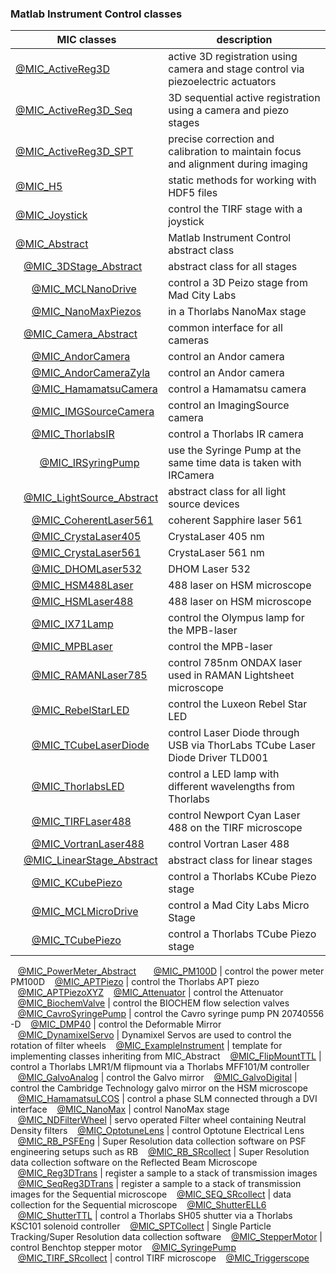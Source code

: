 ### Matlab Instrument Control classes

|**MIC** classes|description|
-------------|---
[@MIC_ActiveReg3D](../@MIC_ActiveReg3D/Readme.md) | active 3D registration using camera and stage control via piezoelectric actuators
[@MIC_ActiveReg3D_Seq](../@MIC_ActiveReg3D_Seq/Readme.md) | 3D sequential active registration using a camera and piezo stages
[@MIC_ActiveReg3D_SPT](../@MIC_ActiveReg3D_SPT/Readme.md) | precise correction and calibration to maintain focus and alignment during imaging
[@MIC_H5](../@MIC_H5/Readme.md) | static methods for working with HDF5 files
[@MIC_Joystick](../@MIC_Joystick/Readme.md) | control the TIRF stage with a joystick
[@MIC_Abstract](../@MIC_Abstract/Readme.md) | Matlab Instrument Control abstract class
&nbsp;&nbsp;&nbsp;[@MIC_3DStage_Abstract](../@MIC_3DStage_Abstract/Readme.md) | abstract class for all stages
&nbsp;&nbsp;&nbsp;&nbsp;&nbsp;&nbsp;[@MIC_MCLNanoDrive](../@MIC_MCLNanoDrive/Readme.md) | control a 3D Peizo stage from Mad City Labs
&nbsp;&nbsp;&nbsp;&nbsp;&nbsp;&nbsp;[@MIC_NanoMaxPiezos](../@MIC_NanoMaxPiezos/Readme.md) | in a Thorlabs NanoMax stage
&nbsp;&nbsp;&nbsp;[@MIC_Camera_Abstract](../@MIC_Camera_Abstract/Readme.md) | common interface for all cameras
&nbsp;&nbsp;&nbsp;&nbsp;&nbsp;&nbsp;[@MIC_AndorCamera](../@MIC_AndorCamera/Readme.md) | control an Andor camera
&nbsp;&nbsp;&nbsp;&nbsp;&nbsp;&nbsp;[@MIC_AndorCameraZyla](../@MIC_AndorCameraZyla/Readme.md) | control an Andor camera
&nbsp;&nbsp;&nbsp;&nbsp;&nbsp;&nbsp;[@MIC_HamamatsuCamera](../@MIC_HamamatsuCamera/Readme.md) | control a Hamamatsu camera
&nbsp;&nbsp;&nbsp;&nbsp;&nbsp;&nbsp;[@MIC_IMGSourceCamera](../@MIC_IMGSourceCamera/Readme.md) | control an ImagingSource camera
&nbsp;&nbsp;&nbsp;&nbsp;&nbsp;&nbsp;[@MIC_ThorlabsIR](../@MIC_ThorlabsIR/Readme.md) | control a Thorlabs IR camera
&nbsp;&nbsp;&nbsp;&nbsp;&nbsp;&nbsp;&nbsp;&nbsp;&nbsp;[@MIC_IRSyringPump](../@MIC_IRSyringPump/Readme.md) | use the Syringe Pump at the same time data is taken with IRCamera
&nbsp;&nbsp;&nbsp;[@MIC_LightSource_Abstract](../@MIC_LightSource_Abstract/Readme.md) | abstract class for all light source devices
&nbsp;&nbsp;&nbsp;&nbsp;&nbsp;&nbsp;[@MIC_CoherentLaser561](../@MIC_CoherentLaser561/Readme.md) | coherent Sapphire laser 561
&nbsp;&nbsp;&nbsp;&nbsp;&nbsp;&nbsp;[@MIC_CrystaLaser405](../@MIC_CrystaLaser405/Readme.md) | CrystaLaser 405 nm
&nbsp;&nbsp;&nbsp;&nbsp;&nbsp;&nbsp;[@MIC_CrystaLaser561](../@MIC_CrystaLaser561/Readme.md) | CrystaLaser 561 nm
&nbsp;&nbsp;&nbsp;&nbsp;&nbsp;&nbsp;[@MIC_DHOMLaser532](../@MIC_DHOMLaser532/Readme.md) | DHOM Laser 532
&nbsp;&nbsp;&nbsp;&nbsp;&nbsp;&nbsp;[@MIC_HSM488Laser](../@MIC_HSM488Laser/Readme.md) | 488 laser on HSM microscope
&nbsp;&nbsp;&nbsp;&nbsp;&nbsp;&nbsp;[@MIC_HSMLaser488](../@MIC_HSMLaser488/Readme.md) | 488 laser on HSM microscope
&nbsp;&nbsp;&nbsp;&nbsp;&nbsp;&nbsp;[@MIC_IX71Lamp](../@MIC_IX71Lamp/Readme.md) | control the Olympus lamp for the MPB-laser
&nbsp;&nbsp;&nbsp;&nbsp;&nbsp;&nbsp;[@MIC_MPBLaser](../@MIC_MPBLaser/Readme.md) | control the MPB-laser
&nbsp;&nbsp;&nbsp;&nbsp;&nbsp;&nbsp;[@MIC_RAMANLaser785](../@MIC_RAMANLaser785/Readme.md) | control 785nm ONDAX laser used in RAMAN Lightsheet microscope
&nbsp;&nbsp;&nbsp;&nbsp;&nbsp;&nbsp;[@MIC_RebelStarLED](../@MIC_RebelStarLED/Readme.md) | control the Luxeon Rebel Star LED
&nbsp;&nbsp;&nbsp;&nbsp;&nbsp;&nbsp;[@MIC_TCubeLaserDiode](../@MIC_TCubeLaserDiode/Readme.md) | control Laser Diode through USB via ThorLabs TCube Laser Diode Driver TLD001
&nbsp;&nbsp;&nbsp;&nbsp;&nbsp;&nbsp;[@MIC_ThorlabsLED](../@MIC_ThorlabsLED/Readme.md) | control a LED lamp with different wavelengths from Thorlabs
&nbsp;&nbsp;&nbsp;&nbsp;&nbsp;&nbsp;[@MIC_TIRFLaser488](../@MIC_TIRFLaser488/Readme.md) | control Newport Cyan Laser 488 on the TIRF microscope
&nbsp;&nbsp;&nbsp;&nbsp;&nbsp;&nbsp;[@MIC_VortranLaser488](../@MIC_VortranLaser488/Readme.md) | control Vortran Laser 488
&nbsp;&nbsp;&nbsp;[@MIC_LinearStage_Abstract](../@MIC_LinearStage_Abstract/Readme.md) | abstract class for linear stages
&nbsp;&nbsp;&nbsp;&nbsp;&nbsp;&nbsp;[@MIC_KCubePiezo](../@MIC_KCubePiezo/Readme.md) | control a Thorlabs KCube Piezo stage
&nbsp;&nbsp;&nbsp;&nbsp;&nbsp;&nbsp;[@MIC_MCLMicroDrive](../@MIC_MCLMicroDrive/Readme.md) | control a Mad City Labs Micro Stage
&nbsp;&nbsp;&nbsp;&nbsp;&nbsp;&nbsp;[@MIC_TCubePiezo](../@MIC_TCubePiezo/Readme.md) | control a Thorlabs TCube Piezo stage
&nbsp;&nbsp;&nbsp;[@MIC_PowerMeter_Abstract](../@MIC_PowerMeter_Abstract/Readme.md)
&nbsp;&nbsp;&nbsp;&nbsp;&nbsp;&nbsp;[@MIC_PM100D](../@MIC_PM100D/Readme.md) | control the power meter PM100D
&nbsp;&nbsp;&nbsp;[@MIC_APTPiezo](../@MIC_APTPiezo/Readme.md) | control the Thorlabs APT piezo
&nbsp;&nbsp;&nbsp;[@MIC_APTPiezoXYZ](../@MIC_APTPiezoXYZ/Readme.md)
&nbsp;&nbsp;&nbsp;[@MIC_Attenuator](../@MIC_Attenuator/Readme.md) | control the Attenuator
&nbsp;&nbsp;&nbsp;[@MIC_BiochemValve](../@MIC_BiochemValve/Readme.md) | control the BIOCHEM flow selection valves
&nbsp;&nbsp;&nbsp;[@MIC_CavroSyringePump](../@MIC_CavroSyringePump/Readme.md) | control the Cavro syringe pump PN 20740556 -D
&nbsp;&nbsp;&nbsp;[@MIC_DMP40](../@MIC_DMP40/Readme.md) | control the Deformable Mirror
&nbsp;&nbsp;&nbsp;[@MIC_DynamixelServo](../@MIC_DynamixelServo/Readme.md) | Dynamixel Servos are used to control the rotation of filter wheels
&nbsp;&nbsp;&nbsp;[@MIC_ExampleInstrument](../@MIC_ExampleInstrument/Readme.md) | template for implementing classes inheriting from MIC_Abstract
&nbsp;&nbsp;&nbsp;[@MIC_FlipMountTTL](../@MIC_FlipMountTTL/Readme.md) | control a Thorlabs LMR1/M flipmount via a Thorlabs MFF101/M controller
&nbsp;&nbsp;&nbsp;[@MIC_GalvoAnalog](../@MIC_GalvoAnalog/Readme.md) | control the Galvo mirror
&nbsp;&nbsp;&nbsp;[@MIC_GalvoDigital](../@MIC_GalvoDigital/Readme.md) | control the Cambridge Technology galvo mirror on the HSM microscope
&nbsp;&nbsp;&nbsp;[@MIC_HamamatsuLCOS](../@MIC_HamamatsuLCOS/Readme.md) | control a phase SLM connected through a DVI interface
&nbsp;&nbsp;&nbsp;[@MIC_NanoMax](../@MIC_NanoMax/Readme.md) | control NanoMax stage
&nbsp;&nbsp;&nbsp;[@MIC_NDFilterWheel](../@MIC_NDFilterWheel/Readme.md) | servo operated Filter wheel containing Neutral Density filters
&nbsp;&nbsp;&nbsp;[@MIC_OptotuneLens](../@MIC_OptotuneLens/Readme.md) | control Optotune Electrical Lens
&nbsp;&nbsp;&nbsp;[@MIC_RB_PSFEng](../@MIC_RB_PSFEng/Readme.md) | Super Resolution data collection software on PSF engineering setups such as RB
&nbsp;&nbsp;&nbsp;[@MIC_RB_SRcollect](../@MIC_RB_SRcollect/Readme.md) | Super Resolution data collection software on the Reflected Beam Microscope
&nbsp;&nbsp;&nbsp;[@MIC_Reg3DTrans](../@MIC_Reg3DTrans/Readme.md) | register a sample to a stack of transmission images
&nbsp;&nbsp;&nbsp;[@MIC_SeqReg3DTrans](../@MIC_SeqReg3DTrans/Readme.md) | register a sample to a stack of transmission images for the Sequential microscope
&nbsp;&nbsp;&nbsp;[@MIC_SEQ_SRcollect](../@MIC_SEQ_SRcollect/Readme.md) | data collection for the Sequential microscope
&nbsp;&nbsp;&nbsp;[@MIC_ShutterELL6](../@MIC_ShutterELL6/Readme.md)
&nbsp;&nbsp;&nbsp;[@MIC_ShutterTTL](../@MIC_ShutterTTL/Readme.md) | control a Thorlabs SH05 shutter via a Thorlabs KSC101 solenoid controller
&nbsp;&nbsp;&nbsp;[@MIC_SPTCollect](../@MIC_SPTCollect/Readme.md) | Single Particle Tracking/Super Resolution data collection software
&nbsp;&nbsp;&nbsp;[@MIC_StepperMotor](../@MIC_StepperMotor/Readme.md) | control Benchtop stepper motor
&nbsp;&nbsp;&nbsp;[@MIC_SyringePump](../@MIC_SyringePump/Readme.md)
&nbsp;&nbsp;&nbsp;[@MIC_TIRF_SRcollect](../@MIC_TIRF_SRcollect/Readme.md) | control TIRF microscope
&nbsp;&nbsp;&nbsp;[@MIC_Triggerscope](../@MIC_Triggerscope/Readme.md)
